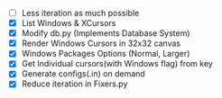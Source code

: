 
- [ ] Less iteration as much possible
- [x] List Windows & XCursors
- [x] Modify db.py (Implements Database System)
- [x] Render Windows Cursors in 32x32 canvas
- [x] Windows Packages Options (Normal, Larger)
- [x] Get Individual cursors(with Windows flag) from key
- [x] Generate configs(.in) on demand
- [x] Reduce iteration in Fixers.py